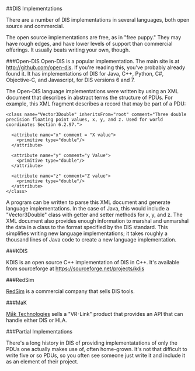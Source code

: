 ##DIS Implementations

There are a number of DIS implementations in several languages, both open source and commercial. 

The open source implementations are free, as in "free puppy." They may have rough edges, and have lower levels of support than commercial offerings. It usually beats writing your own, though.

###Open-DIS
Open-DIS is a popular implementation. The main site is at <a href="http://github.com/open-dis">http://github.com/open-dis</a>. If you're reading this, you've probably already found it. It has implementations of DIS for Java, C++, Python, C#, Objective-C, and Javascript, for DIS versions 6 and 7.

The Open-DIS language implementations were written by using an XML document that describes in abstract terms the structure of PDUs. For example, this XML fragment describes a record that may be part of a PDU:

~~~~
<class name="Vector3Double" inheritsFrom="root" comment="Three double precision floating point values, x, y, and z. Used for world coordinates Section 6.2.97.">
  
  <attribute name="x" comment = "X value">
    <primitive type="double"/>
  </attribute>

  <attribute name="y" comment="y Value">
    <primitive type="double"/>
  </attribute>

  <attribute name="z" comment="Z value">
    <primitive type="double"/>
  </attribute>
</class>
~~~~

A program can be written to parse this XML document and generate language implementations. In the case of Java, this would include a "Vector3Double" class with getter and setter methods for x, y, and z. The XML document also provides enough information to marshal and unmarshal the data in a class to the format specified by the DIS standard. This simplifies writing new language implementations; it takes roughly a thousand lines of Java code to create a new language implementation.

###KDIS

KDIS is an open source C++ implementation of DIS in C++. It's available from sourceforge at <a href="https://sourceforge.net/projects/kdis/">https://sourceforge.net/projects/kdis</a>

###RedSim

<a href="http://www.redsim.com/">RedSim</a> is a commercial company that sells DIS tools. 

###MaK

<a href="http://www.mak.com/products/link/vr-link">Måk Technologies</a> sells a "VR-Link" product that provides an API that can handle either DIS or HLA. 

###Partial Implementations

There's a long history in DIS of providing implementatations of only the PDUs one actually makes use of, often home-grown. It's not that difficult to write five or so PDUs, so you often see someone just write it and include it as an element of their project.

